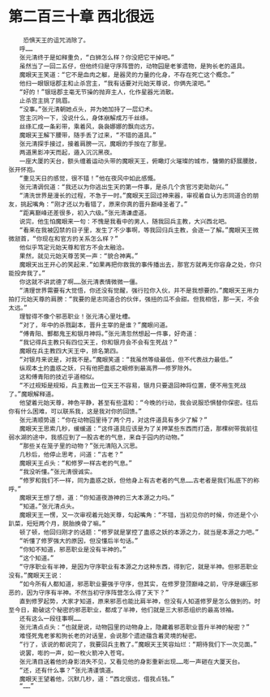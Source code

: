 # 第二百三十章 西北很远
        恐惧天王的诅咒消除了。
       呼……
       张元清终于是如释重负，“白狮怎么样？你没把它干掉吧。”
       虽然当了一回二五仔，但他终归是守序阵营的，动物园是老爹遗物，是狗长老的道具。
       魔眼天王笑道：“它不是血肉之躯，是器灵的力量的化身，不存在死亡这个概念。”
       他扫一眼银瑶郡主和止杀宫主，“我有话要对元始天尊说，你俩先滚吧。”
       “好的！”银瑶郡主毫无节操的抛弃主人，化作星器光消散。
       止杀宫主挑了挑眉。
       “没事。”张元清朝她点头，并为她加持了一层幻术。
       宫主沉吟一下，没说什么，身体崩解成万千丝绦。
       丝绦汇成一条彩带，乘着风，袅袅娜娜的飘向远方。
       魔眼天王解下腰带，随手丢了过来，“不错的道具。”
       张元清探手接过，接着肩膀一沉，魔眼的手按在了那里。
       两道黑影冲天而起，遁入沉沉黑夜。
       一座大厦的天台，额头缠着运动头带的魔眼天王，俯瞰灯火璀璨的城市，慵懒的舒展腰肢，张开怀抱。
       “重见天日的感觉，很不错！”他在夜风中如此感慨。
       张元清调侃道：“我还以为你逃出生天的第一件事，是杀几个贪官污吏助助兴。”
       “清洗世界是漫长的过程，不急于一时。”魔眼天王回过神来器，审视着自认为志同道合的朋友，挑起嘴角：“刚才还以为看错了，原来你真的晋升巅峰圣者了。”
       “距离巅峰还差很多，初入六级。”张元清谦虚道。
       说完，他生怕魔眼来一句：不愧是我看中的男人，随我回兵主教，大兴西北吧。
       “看来在我被囚禁的日子里，发生了不少事啊，等我回归兵主教，会逐一了解。”魔眼天王微微颔首，“你现在和官方的关系怎么样？”
       他似乎笃定元始天尊和官方不会太融洽。
       果然，就见元始天尊苦笑一声：“貌合神离。”
       魔眼天出王开心的笑起来.“如果再把你救我的事传播出去，那官方就再无你容身之处，你只能投奔我了。”
       你这就不讲武德了啊……张元清表情微微一僵。
       “清理世界需要有大觉悟，你还没有觉醒，强行拉你入伙，并不是我想要的。”魔眼天王用力拍打元始天尊的肩膀：“我要的是志同道合的伙伴，强扭的瓜不会甜。但我相信，那一天，不会太远。”
       理智得不像个邪恶职业！张元清心里吐槽。
       “对了，年中的杀戮副本，晋升主宰的是谁？”魔眼问道。
       “傅青阳、酆都鬼王和银月神将。”张元清忽然想起一件事，好奇道：
       “我记得兵主教只有四位天王，你和银月会不会有生死战？”
       魔眼在兵主教四大天王中，排名第四。
       “对银月来说是，对我不是。”魔眼笑道：“我虽然等级最低，但不代表战力最低。”
       纵观本土的蛊惑之妖，只有他把蛊惑之眼修到最高界——修罗除外。
       这和傅青阳的技近乎道相似。
       “不过规矩是规矩，兵主教出一位天王不容易，银月只要退回神将位置，便不用生死战了。”魔眼解释道。
       他望着元始天尊，神色平静，甚至有些温和：“今晚的行动，我会说服恐惧替你保密。往后你有什么困难，可以联系我，这是我对你的回馈。”
       张元清顺势道：“你在动物园里待了两个月，对这件道具有多少了解？”
       魔眼天王思索几秒，缓缓道：“这件道具应该是为了关押某些东西而打造，那棵树带我前往弱水湖的途中，我感应到了一股古老的气息，来自于园内的动物。”
       “那些关在笼子里的动物？”张元清陷入沉思。
       几秒后，他停止思考，问道：“古老？”
       魔眼天王点头：“和修罗一样古老的气息。”
       “我没听懂。”张元清很诚实。
       “修罗和我们不一样，同为蛊惑之妖，但他身上有古老者的气息……古老者是我们私底下的称呼。”
       魔眼天王想了想，道：“你知道夜游神的三大本源之力吗。”
       “知道。”张元清点头。
       魔眼天王一愣，又一次审视着元始天尊，勾起嘴角：“不错，当初见你的时候，你还是个小趴菜，短短两个月，脱胎换骨了嘛。”
       顿了顿，他回归刚才的话题：“修罗就是掌控了蛊惑之妖的本源之力，就当是本源之力吧。”
       “听懂了修罗强大的原因，但没懂后半句话。”
       “你知不知道，邪恶职业是没有半神的。”
       “这个知道。”
       “守序职业有半神，是因为守序职业有本源之力这种东西，得到它，就是半神。但邪恶职业没有。”魔眼天王说：
       “如今所有人都知道，邪恶职业要强于守序，但其实，在修罗登顶巅峰之前，守序是碾压邪恶的，因为守序有半神。不然当初守序阵营怎么得了天下？”
       直到修罗起势，大家才知道，原来邪恶也能比肩半神，但没有人知道修罗是怎么做到的。时至今日，勘破这个秘密的邪恶职业，都成了半神，他们就是三大邪恶组织的最高领袖。
       还有这么一段往事啊……
       张元清点点头：“也就是说，动物园里的动物身上，隐藏着邪恶职业晋升半神的秘密？”
       难怪死鬼老爹和狗长老的对话里，会说那个遗迹蕴含着灵境的秘密。
       “行了，该说的都说完了，我要回兵主教了。”魔眼天王笑容灿烂：“期待我们下一次见面。”
       说罢，嘭的一声，如一枚火箭冲入苍穹。
       张元清目送着他的身影消失不见，又看见他的身影重新出现……嘭一声砸在大厦天台。
       “还，还有什么事？”张元清谨慎道。
       魔眼天王望着他，沉默几秒，道：“西北很远，借我点钱。”
       “……”